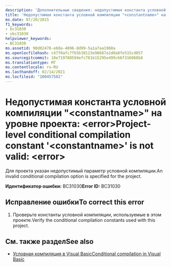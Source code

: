 ```yaml
---
description: 'Дополнительные сведения: недопустимая константа условной компиляции на уровне проекта <constantname> : <error>'
title: 'Недопустимая константа условной компиляции "<constantname>" на уровне проекта: <error>'
ms.date: 07/20/2015
f1_keywords:
- bc31030
- vbc31030
helpviewer_keywords:
- BC31030
ms.assetid: 98d02478-e60a-4096-8d99-5a1a7aa1960a
ms.openlocfilehash: c47f0afc7fb5b30123e98687a1d0a8fe515cd057
ms.sourcegitcommit: 10e719780594efc781b15295e499c66f316068b8
ms.translationtype: MT
ms.contentlocale: ru-RU
ms.lasthandoff: 02/14/2021
ms.locfileid: "100457502"
---
```

# <a name="project-level-conditional-compilation-constant-constantname-is-not-valid-error"></a><span data-ttu-id="01cab-103">Недопустимая константа условной компиляции "\<constantname>" на уровне проекта: \<error></span><span class="sxs-lookup"><span data-stu-id="01cab-103">Project-level conditional compilation constant '\<constantname>' is not valid: \<error></span></span>

<span data-ttu-id="01cab-104">Для проекта указан недопустимый параметр условной компиляции.</span><span class="sxs-lookup"><span data-stu-id="01cab-104">An invalid conditional compilation option is specified for the project.</span></span>  
  
 <span data-ttu-id="01cab-105">**Идентификатор ошибки:** BC31030</span><span class="sxs-lookup"><span data-stu-id="01cab-105">**Error ID:** BC31030</span></span>  
  
## <a name="to-correct-this-error"></a><span data-ttu-id="01cab-106">Исправление ошибки</span><span class="sxs-lookup"><span data-stu-id="01cab-106">To correct this error</span></span>  
  
1. <span data-ttu-id="01cab-107">Проверьте константы условной компиляции, используемые в этом проекте.</span><span class="sxs-lookup"><span data-stu-id="01cab-107">Verify the conditional compilation constants used with this project.</span></span>  
  
## <a name="see-also"></a><span data-ttu-id="01cab-108">См. также раздел</span><span class="sxs-lookup"><span data-stu-id="01cab-108">See also</span></span>

- [<span data-ttu-id="01cab-109">Условная компиляция в Visual Basic</span><span class="sxs-lookup"><span data-stu-id="01cab-109">Conditional compilation in Visual Basic</span></span>](../programming-guide/program-structure/conditional-compilation.md)
